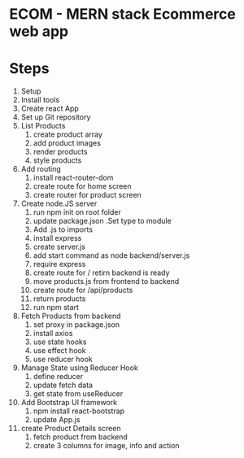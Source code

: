 # ECOM - MERN stack Ecommerce web app

# Steps

1. Setup
2. Install tools
3. Create react App
4. Set up Git repository
5. List Products
   1. create product array
   2. add product images
   3. render products
   4. style products
6. Add routing
   1. install react-router-dom
   2. create route for home screen
   3. create router for product screen
7. Create node.JS server
   1. run npm init on root folder
   2. update package.json .Set type to module
   3. Add .js to imports
   4. install express
   5. create server.js
   6. add start command as node backend/server.js
   7. require express
   8. create route for / retirn backend is ready
   9. move products.js from frontend to backend
   10. create route for /api/products
   11. return products
   12. run npm start
8. Fetch Products from backend
   1. set proxy in package.json
   2. install axios
   3. use state hooks
   4. use effect hook
   5. use reducer hook
9. Manage State using Reducer Hook
   1. define reducer
   2. update fetch data
   3. get state from useReducer
10. Add Bootstrap UI framework
    1. npm install react-bootstrap
    2. update App.js
11. create Product Details screen
    1. fetch product from backend
    2. create 3 columns for image, info and action
